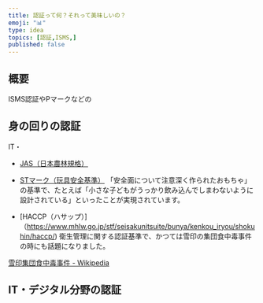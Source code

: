 ```yaml
---
title: 認証って何？それって美味しいの？
emoji: "📊"
type: idea
topics: [認証,ISMS,]
published: false
---
```

## 概要
ISMS認証やPマークなどの

## 身の回りの認証
IT・

- [JAS（日本農林規格）](https://www.maff.go.jp/j/jas/)

- [STマーク（玩具安全基準）](https://www.toys.or.jp/jigyou_st_top.html)
「安全面について注意深く作られたおもちゃ」の基準で、たとえば「小さな子どもがうっかり飲み込んでしまわないように設計されている」といったことが実現されています。
- [HACCP（ハサップ）]（https://www.mhlw.go.jp/stf/seisakunitsuite/bunya/kenkou_iryou/shokuhin/haccp/)
衛生管理に関する認証基準で、かつては雪印の集団食中毒事件の時にも話題になりました。

[雪印集団食中毒事件 - Wikipedia](https://ja.wikipedia.org/wiki/%E9%9B%AA%E5%8D%B0%E9%9B%86%E5%9B%A3%E9%A3%9F%E4%B8%AD%E6%AF%92%E4%BA%8B%E4%BB%B6)

## IT・デジタル分野の認証